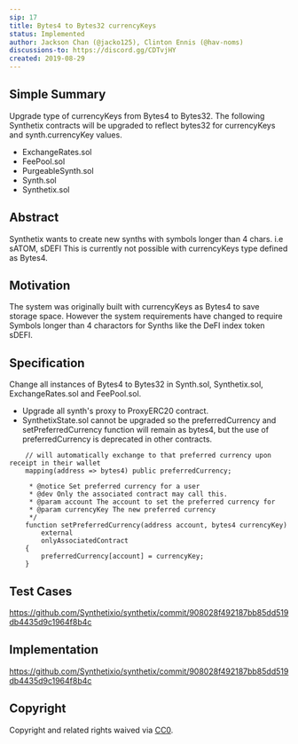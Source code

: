 ```yaml
---
sip: 17
title: Bytes4 to Bytes32 currencyKeys
status: Implemented
author: Jackson Chan (@jacko125), Clinton Ennis (@hav-noms)
discussions-to: https://discord.gg/CDTvjHY
created: 2019-08-29
---
```


## Simple Summary

<!--"If you can't explain it simply, you don't understand it well enough." Provide a simplified and layman-accessible explanation of the SIP.-->
Upgrade type of currencyKeys from Bytes4 to Bytes32. The following Synthetix contracts will be upgraded to reflect bytes32 for currencyKeys and synth.currencyKey values.  

- ExchangeRates.sol
- FeePool.sol
- PurgeableSynth.sol
- Synth.sol
- Synthetix.sol

## Abstract

<!--A short (~200 word) description of the technical issue being addressed.-->
Synthetix wants to create new synths with symbols longer than 4 chars. i.e sATOM, sDEFI This is currently not possible
with currencyKeys type defined as Bytes4.

## Motivation

<!--The motivation is critical for SIPs that want to change Synthetix. It should clearly explain why the existing protocol specification is inadequate to address the problem that the SIP solves. SIP submissions without sufficient motivation may be rejected outright.-->
The system was originally built with currencyKeys as Bytes4 to save storage space. However the system requirements have changed to require Symbols longer than 4 charactors for Synths like the DeFI index token sDEFI.

## Specification

<!--The technical specification should describe the syntax and semantics of any new feature.-->
Change all instances of Bytes4 to Bytes32 in Synth.sol, Synthetix.sol, ExchangeRates.sol and FeePool.sol.

- Upgrade all synth's proxy to ProxyERC20 contract.
- SynthetixState.sol cannot be upgraded so the preferredCurrency and setPreferredCurrency function will remain as bytes4, but the use of preferredCurrency is deprecated in other contracts.

```    // Users can specify their preferred currency, in which case all synths they receive
    // will automatically exchange to that preferred currency upon receipt in their wallet
    mapping(address => bytes4) public preferredCurrency;
````

```    /**
     * @notice Set preferred currency for a user
     * @dev Only the associated contract may call this.
     * @param account The account to set the preferred currency for
     * @param currencyKey The new preferred currency
     */
    function setPreferredCurrency(address account, bytes4 currencyKey)
        external
        onlyAssociatedContract
    {
        preferredCurrency[account] = currencyKey;
    }
```

## Test Cases

<!--Test cases for an implementation are mandatory for SIPs but can be included with the implementation..-->
https://github.com/Synthetixio/synthetix/commit/908028f492187bb85dd519db4435d9c1964f8b4c

## Implementation

<!--The implementations must be completed before any SIP is given status "Implemented", but it need not be completed before the SIP is "Approved". While there is merit to the approach of reaching consensus on the specification and rationale before writing code, the principle of "rough consensus and running code" is still useful when it comes to resolving many discussions of API details.-->
https://github.com/Synthetixio/synthetix/commit/908028f492187bb85dd519db4435d9c1964f8b4c


## Copyright

Copyright and related rights waived via [CC0](https://creativecommons.org/publicdomain/zero/1.0/).
